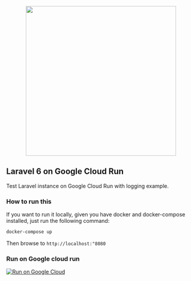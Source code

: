 <p align="center"><img src="https://res.cloudinary.com/dtfbvvkyp/image/upload/v1566331377/laravel-logolockup-cmyk-red.svg" width="400"></p>

## Laravel 6 on Google Cloud Run

Test Laravel instance on Google Cloud Run with logging example.

### How to run this

If you want to run it locally, given you have docker and docker-compose installed, just run the following command:

```bash
docker-compose up
```

Then browse to `http://localhost:"8080`

### Run on Google cloud run

[![Run on Google Cloud](https://storage.googleapis.com/cloudrun/button.svg)](https://console.cloud.google.com/cloudshell/editor?shellonly=true&cloudshell_image=gcr.io/cloudrun/button&cloudshell_git_repo=https://github.com/geshan/laravel6-google-cloud-run.git)

